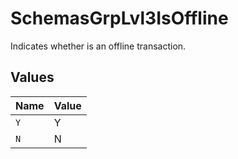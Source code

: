 # SchemasGrpLvl3IsOffline

Indicates whether is an offline transaction.



## Values

| Name  | Value |
| ----- | ----- |
| `Y`   | Y     |
| `N`   | N     |